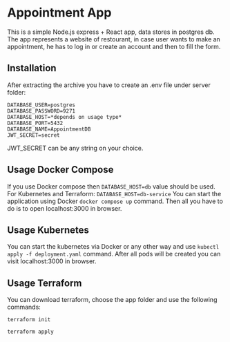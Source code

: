 # Appointment App

This is a simple Node.js express + React app, data stores in postgres db. The app represents a website of restourant, in case user wants to make an appointment, he has to log in or create an account and then to fill the form.

## Installation

After extracting the archive you have to create an .env file under server folder:

```
DATABASE_USER=postgres
DATABASE_PASSWORD=9271
DATABASE_HOST=*depends on usage type*
DATABASE_PORT=5432
DATABASE_NAME=AppointmentDB
JWT_SECRET=secret
```
JWT_SECRET can be any string on your choice.

## Usage Docker Compose

If you use Docker compose then `DATABASE_HOST=db` value should be used. For Kubernetes and Terraform: `DATABASE_HOST=db-service`
You can start the application using Docker `docker compose up` command. Then all you have to do is to open localhost:3000 in browser.

## Usage Kubernetes

You can start the kubernetes via Docker or any other way and use `kubectl apply -f deployment.yaml` command. After all pods will be created you can visit localhost:3000 in browser.

## Usage Terraform

You can download terraform, choose the app folder and use the following commands: 
```
terraform init

terraform apply
``` 